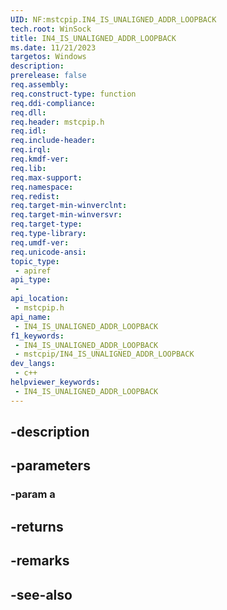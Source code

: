 ```yaml
---
UID: NF:mstcpip.IN4_IS_UNALIGNED_ADDR_LOOPBACK
tech.root: WinSock
title: IN4_IS_UNALIGNED_ADDR_LOOPBACK
ms.date: 11/21/2023
targetos: Windows
description: 
prerelease: false
req.assembly: 
req.construct-type: function
req.ddi-compliance: 
req.dll: 
req.header: mstcpip.h
req.idl: 
req.include-header: 
req.irql: 
req.kmdf-ver: 
req.lib: 
req.max-support: 
req.namespace: 
req.redist: 
req.target-min-winverclnt: 
req.target-min-winversvr: 
req.target-type: 
req.type-library: 
req.umdf-ver: 
req.unicode-ansi: 
topic_type:
 - apiref
api_type:
 - 
api_location:
 - mstcpip.h
api_name:
 - IN4_IS_UNALIGNED_ADDR_LOOPBACK
f1_keywords:
 - IN4_IS_UNALIGNED_ADDR_LOOPBACK
 - mstcpip/IN4_IS_UNALIGNED_ADDR_LOOPBACK
dev_langs:
 - c++
helpviewer_keywords:
 - IN4_IS_UNALIGNED_ADDR_LOOPBACK
---
```


## -description

## -parameters

### -param a

## -returns

## -remarks

## -see-also

